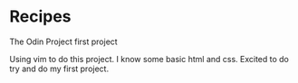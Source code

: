 # Recipes
The Odin Project first project

Using vim to do this project. I know some basic html and css.
Excited to do try and do my first project.

